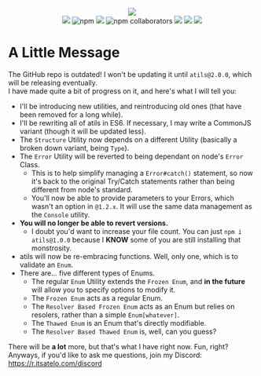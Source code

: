 <p align="center">
    <img src="https://api.itsatelo.com/images/atils"><br>
    <img src="https://img.shields.io/npm/dt/atils?color=5094ef&label=total%20downloads&logoColor=5094ef&style=plastic">
    <img alt="npm" src="https://img.shields.io/npm/dw/atils?color=e0495f&label=weekly%20downloads&style=plastic">
    <img src="https://img.shields.io/npm/v/atils?color=ef5094&label=version&logoColor=5094ef&style=plastic">
    <img alt="npm collaborators" src="https://img.shields.io/npm/collaborators/atils?label=collaborators&style=plastic">
    <img src="https://img.shields.io/discord/944301669489975367?color=094e5f&label=support%20discord&style=plastic">
    <img src="https://img.shields.io/github/last-commit/itsatelo/atils?color=e4f950&label=last%20github%20commit&style=plastic">
    <img src="https://img.shields.io/github/issues-raw/itsatelo/atils?color=4e0f95&style=plastic">
</p>

# A Little Message
The GitHub repo is outdated! I won't be updating it until `atils@2.0.0`, which will be releasing eventually.<br>
I have made quite a bit of progress on it, and here's what I will tell you:<br>
- I'll be introducing new utilities, and reintroducing old ones (that have been removed for a long while).
- I'll be rewriting all of atils in ES6. If necessary, I may write a CommonJS variant (though it will be updated less).
- The `Structure` Utility now depends on a different Utility (basically a broken down variant, being `Type`).
- The `Error` Utility will be reverted to being dependant on node's `Error` Class.
    - This is to help simplify managing a `Error#catch()` statement, so now it's back to the original Try/Catch statements rather than being different from node's standard.
    - You'll now be able to provide parameters to your Errors, which wasn't an option in `@1.2.x`. It will use the same data management as the `Console` utility.
- **You will no longer be able to revert versions.**
    - I doubt you'd want to increase your file count. You can just `npm i atils@1.0.0` because I **KNOW** some of you are still installing that monstrosity.
- atils will now be re-embracing functions. Well, only one, which is to validate an `Enum`.
- There are... five different types of Enums.
    - The regular `Enum` Utility extends the `Frozen Enum`, and **in the future** will allow you to specify options to modify it.
    - The `Frozen Enum` acts as a regular Enum.
    - The `Resolver Based Frozen Enum` acts as an Enum but relies on resolers, rather than a simple `Enum[whatever]`.
    - The `Thawed Enum` is an Enum that's directly modifiable.
    - The `Resolver Based Thawed Enum` is, well, can you guess?
 
 There will be **a lot** more, but that's what I have right now. Fun, right?<br>
 Anyways, if you'd like to ask me questions, join my Discord:<br>
 https://r.itsatelo.com/discord
  
